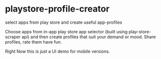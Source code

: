 # playstore-profile-creator
select apps from play store and create useful app-profiles 

Choose apps from in-app play store app selector (built using play-store-scraper api) and then create profiles that suit your demand or mood.
Share profiles, rate them have fun.

Right Now this is just a UI demo for mobile versions.
